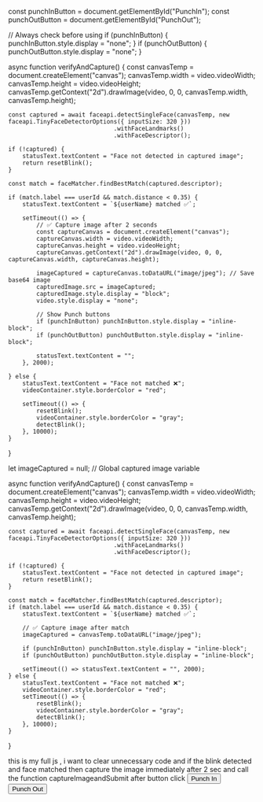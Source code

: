 const punchInButton = document.getElementById("PunchIn");
const punchOutButton = document.getElementById("PunchOut");

// Always check before using
if (punchInButton) {
    punchInButton.style.display = "none";
}
if (punchOutButton) {
    punchOutButton.style.display = "none";
}



async function verifyAndCapture() {
    const canvasTemp = document.createElement("canvas");
    canvasTemp.width = video.videoWidth;
    canvasTemp.height = video.videoHeight;
    canvasTemp.getContext("2d").drawImage(video, 0, 0, canvasTemp.width, canvasTemp.height);

    const captured = await faceapi.detectSingleFace(canvasTemp, new faceapi.TinyFaceDetectorOptions({ inputSize: 320 }))
                                  .withFaceLandmarks()
                                  .withFaceDescriptor();

    if (!captured) {
        statusText.textContent = "Face not detected in captured image";
        return resetBlink();
    }

    const match = faceMatcher.findBestMatch(captured.descriptor);

    if (match.label === userId && match.distance < 0.35) {
        statusText.textContent = `${userName} matched ✅`;

        setTimeout(() => {
            // ✅ Capture image after 2 seconds
            const captureCanvas = document.createElement("canvas");
            captureCanvas.width = video.videoWidth;
            captureCanvas.height = video.videoHeight;
            captureCanvas.getContext("2d").drawImage(video, 0, 0, captureCanvas.width, captureCanvas.height);

            imageCaptured = captureCanvas.toDataURL("image/jpeg"); // Save base64 image
            capturedImage.src = imageCaptured;
            capturedImage.style.display = "block";
            video.style.display = "none";

            // Show Punch buttons
            if (punchInButton) punchInButton.style.display = "inline-block";
            if (punchOutButton) punchOutButton.style.display = "inline-block";

            statusText.textContent = "";
        }, 2000);

    } else {
        statusText.textContent = "Face not matched ❌";
        videoContainer.style.borderColor = "red";

        setTimeout(() => {
            resetBlink();
            videoContainer.style.borderColor = "gray";
            detectBlink();
        }, 10000);
    }
}






let imageCaptured = null; // Global captured image variable

async function verifyAndCapture() {
    const canvasTemp = document.createElement("canvas");
    canvasTemp.width = video.videoWidth;
    canvasTemp.height = video.videoHeight;
    canvasTemp.getContext("2d").drawImage(video, 0, 0, canvasTemp.width, canvasTemp.height);

    const captured = await faceapi.detectSingleFace(canvasTemp, new faceapi.TinyFaceDetectorOptions({ inputSize: 320 }))
                                  .withFaceLandmarks()
                                  .withFaceDescriptor();

    if (!captured) {
        statusText.textContent = "Face not detected in captured image";
        return resetBlink();
    }

    const match = faceMatcher.findBestMatch(captured.descriptor);
    if (match.label === userId && match.distance < 0.35) {
        statusText.textContent = `${userName} matched ✅`;

        // ✅ Capture image after match
        imageCaptured = canvasTemp.toDataURL("image/jpeg");

        if (punchInButton) punchInButton.style.display = "inline-block";
        if (punchOutButton) punchOutButton.style.display = "inline-block";

        setTimeout(() => statusText.textContent = "", 2000);
    } else {
        statusText.textContent = "Face not matched ❌";
        videoContainer.style.borderColor = "red";
        setTimeout(() => {
            resetBlink();
            videoContainer.style.borderColor = "gray";
            detectBlink();
        }, 10000);
    }
}





<script>
    window.addEventListener("DOMContentLoaded", async () => {
        const video = document.getElementById("video");
        const canvas = document.getElementById("canvas");
        const capturedImage = document.getElementById("capturedImage");
        const EntryTypeInput = document.getElementById("EntryType");
        const statusText = document.getElementById("statusText");
        const videoContainer = document.getElementById("videoContainer");
        const punchInButton = document.getElementById("PunchIn");
        const punchOutButton = document.getElementById("PunchOut");

        // Hide punch buttons initially
        punchInButton.style.display = "none";
        punchOutButton.style.display = "none";

        const EAR_THRESHOLD = 0.27;
        const DOUBLE_BLINK_WINDOW = 2000;
        let blinkCount = 0;
        let eyeClosed = false;
        let blinkStartTime = null;
        let imageCaptured = null;

        // Load models
        await Promise.all([
            faceapi.nets.tinyFaceDetector.loadFromUri('/AS/faceApi'),
            faceapi.nets.faceLandmark68Net.loadFromUri('/AS/faceApi'),
            faceapi.nets.faceRecognitionNet.loadFromUri('/AS/faceApi')
        ]);

        const safeUserName = userName.replace(/\s+/g, "%20");
        const descriptors = [
            await loadDescriptor(`/AS/Images/${userId}-Captured.jpg`),
            await loadDescriptor(`/AS/Images/${userId}-${safeUserName}.jpg`)
        ].filter(d => d !== null);

        const faceMatcher = new faceapi.FaceMatcher([
            new faceapi.LabeledFaceDescriptors(userId, descriptors)
        ], 0.35);

        startVideo();

        function startVideo() {
            navigator.mediaDevices.getUserMedia({ video: { facingMode: "user" } })
                .then(stream => {
                    video.srcObject = stream;
                    video.onloadeddata = () => requestAnimationFrame(detectBlink);
                })
                .catch(console.error);
        }

        function getEAR(eye) {
            const a = distance(eye[1], eye[5]);
            const b = distance(eye[2], eye[4]);
            const c = distance(eye[0], eye[3]);
            return (a + b) / (2.0 * c);
        }

        function distance(p1, p2) {
            return Math.hypot(p1.x - p2.x, p1.y - p2.y);
        }

        function isFaceCentered(box, tolerance = 0.25) {
            const centerX = video.videoWidth / 2;
            const centerY = video.videoHeight / 2;
            const faceCenterX = box.x + box.width / 2;
            const faceCenterY = box.y + box.height / 2;
            return Math.abs(faceCenterX - centerX) / video.videoWidth < tolerance &&
                   Math.abs(faceCenterY - centerY) / video.videoHeight < tolerance;
        }

        function isHeadUpright(landmarks) {
            const nose = landmarks.getNose();
            const chin = landmarks.positions[8];
            const leftEye = landmarks.getLeftEye();
            const rightEye = landmarks.getRightEye();
            const eyeY = (leftEye[1].y + rightEye[1].y) / 2;
            const upperPart = nose[nose.length - 1].y - eyeY;
            const lowerPart = chin.y - nose[nose.length - 1].y;
            const ratio = upperPart / lowerPart;
            return ratio > 0.08 && ratio < 0.92;
        }

        function isFaceTooSmall(box) {
            return box.height / video.videoHeight < 0.35;
        }

        async function detectBlink() {
            const detection = await faceapi.detectSingleFace(video, new faceapi.TinyFaceDetectorOptions({ inputSize: 320 }))
                                           .withFaceLandmarks();

            if (!detection) {
                statusText.textContent = "No face detected";
                videoContainer.style.borderColor = "gray";
                resetBlink();
                return requestAnimationFrame(detectBlink);
            }

            const box = detection.detection.box;
            const landmarks = detection.landmarks;

            if (isFaceTooSmall(box)) {
                statusText.textContent = "Move closer to the camera";
                return requestAnimationFrame(detectBlink);
            }

            if (!isFaceCentered(box)) {
                statusText.textContent = "Align your face in center";
                return requestAnimationFrame(detectBlink);
            }

            if (!isHeadUpright(landmarks)) {
                statusText.textContent = "Keep your head upright";
                return requestAnimationFrame(detectBlink);
            }

            const leftEye = landmarks.getLeftEye();
            const rightEye = landmarks.getRightEye();
            const avgEAR = (getEAR(leftEye) + getEAR(rightEye)) / 2.0;

            if (avgEAR < EAR_THRESHOLD) {
                if (!eyeClosed) {
                    eyeClosed = true;
                    blinkCount++;

                    if (blinkCount === 1) blinkStartTime = Date.now();

                    if (blinkCount === 2 && Date.now() - blinkStartTime <= DOUBLE_BLINK_WINDOW) {
                        blinkCount = 0;
                        eyeClosed = false;
                        statusText.textContent = "";
                        showGreenBorder();
                        setTimeout(verifyAndCapture, 2000); // wait 2 seconds
                        return;
                    }

                    if (blinkCount > 2 || Date.now() - blinkStartTime > DOUBLE_BLINK_WINDOW) {
                        resetBlink();
                    }
                }
            } else {
                eyeClosed = false;
            }

            if (blinkCount < 2) {
                statusText.textContent = "Please double blink";
            }

            requestAnimationFrame(detectBlink);
        }

        function resetBlink() {
            blinkCount = 0;
            eyeClosed = false;
        }

        function showGreenBorder() {
            videoContainer.style.borderColor = "green";
            setTimeout(() => videoContainer.style.borderColor = "gray", 5000);
        }

        async function verifyAndCapture() {
            const canvasTemp = document.createElement("canvas");
            canvasTemp.width = video.videoWidth;
            canvasTemp.height = video.videoHeight;
            canvasTemp.getContext("2d").drawImage(video, 0, 0, canvasTemp.width, canvasTemp.height);

            const captured = await faceapi.detectSingleFace(canvasTemp, new faceapi.TinyFaceDetectorOptions({ inputSize: 320 }))
                                          .withFaceLandmarks()
                                          .withFaceDescriptor();

            if (!captured) {
                statusText.textContent = "Face not detected in captured image";
                return resetBlink();
            }

            const match = faceMatcher.findBestMatch(captured.descriptor);
            if (match.label === userId && match.distance < 0.35) {
                statusText.textContent = `${userName} matched ✅`;

                // Show buttons
                punchInButton.style.display = "inline-block";
                punchOutButton.style.display = "inline-block";

                // Store image for submission
                imageCaptured = canvasTemp.toDataURL("image/jpeg");

                setTimeout(() => statusText.textContent = "", 2000);
            } else {
                statusText.textContent = "Face not matched ❌";
                videoContainer.style.borderColor = "red";
                setTimeout(() => {
                    resetBlink();
                    videoContainer.style.borderColor = "gray";
                    detectBlink();
                }, 10000);
            }
        }

        async function loadDescriptor(imagePath) {
            try {
                const img = await faceapi.fetchImage(imagePath);
                const detection = await faceapi.detectSingleFace(img, new faceapi.TinyFaceDetectorOptions({ inputSize: 320 }))
                                               .withFaceLandmarks()
                                               .withFaceDescriptor();
                return detection ? detection.descriptor : null;
            } catch (err) {
                console.warn("Failed to load image:", imagePath);
                return null;
            }
        }

        // Called when user clicks Punch In or Punch Out
        window.captureImageAndSubmit = async function (entryType) {
            if (!imageCaptured) {
                alert("No captured image available.");
                return;
            }

            EntryTypeInput.value = entryType;
            capturedImage.src = imageCaptured;
            capturedImage.style.display = "block";
            video.style.display = "none";

            Swal.fire({
                title: "Please wait...",
                allowOutsideClick: false,
                showConfirmButton: false,
                didOpen: () => Swal.showLoading()
            });

            fetch("/AS/Geo/AttendanceData", {
                method: "POST",
                headers: { "Content-Type": "application/json" },
                body: JSON.stringify({ Type: entryType, ImageData: imageCaptured })
            })
            .then(res => res.json())
            .then(data => {
                const now = new Date().toLocaleString();
                if (data.success) {
                    Swal.fire("Thank you!", `Attendance Recorded.\nDate & Time: ${now}`, "success").then(() => location.reload());
                } else {
                    Swal.fire("Face Recognized, But Error!", "Server rejected attendance.", "error");
                }
            })
            .catch(() => {
                Swal.fire("Error!", "Submission failed.", "error");
            });
        };
    });
</script>






this is my full js , i want to clear unnecessary code and if the blink detected and face matched then capture the image immediately after 2 sec and call the function captureImageandSubmit after button click
 <button type="button" class="Btn" id="PunchIn" onclick="captureImageAndSubmit('Punch In')">Punch In</button>
<button type="button" class="Btn2" id="PunchOut" onclick="captureImageAndSubmit('Punch Out')">Punch Out</button>
<script>
    window.addEventListener("DOMContentLoaded", async () => {
        const video = document.getElementById("video");
        const canvas = document.getElementById("canvas");
        const capturedImage = document.getElementById("capturedImage");
        const EntryTypeInput = document.getElementById("EntryType");
        const statusText = document.getElementById("statusText");
        const videoContainer = document.getElementById("videoContainer");
        const punchInButton = document.getElementById("PunchIn");
        const punchOutButton = document.getElementById("PunchOut");

        if (punchInButton) punchInButton.style.display = "none";
        if (punchOutButton) punchOutButton.style.display = "none";

        const EAR_THRESHOLD = 0.27;
        const DOUBLE_BLINK_WINDOW = 2000;
        const ALLOW_SUBMIT_DURATION = 10000;

        let blinked = false;
let blinkCount = 0;
let eyeClosed = false;
let blinkStartTime = null;
let blinkValidUntil = null;


        const detectorOptions = new faceapi.TinyFaceDetectorOptions({ inputSize: 320, scoreThreshold: 0.5 });

        await Promise.all([
            faceapi.nets.tinyFaceDetector.loadFromUri('/AS/faceApi'),
            faceapi.nets.faceLandmark68Net.loadFromUri('/AS/faceApi'),
            faceapi.nets.faceRecognitionNet.loadFromUri('/AS/faceApi')
        ]);

        console.log("Models loaded");
       const safeUserName = userName.replace(/\s+/g, "%20"); 

       console.log("Safe user name:"+safeUserName);

       const descriptors = [
    await loadStoredFaceDescriptor(`/AS/Images/${userId}-Captured.jpg`),
    await loadStoredFaceDescriptor(`/AS/Images/${userId}-${safeUserName}.jpg`)
].filter(d => d !== null);

const faceMatcher = new faceapi.FaceMatcher([
    new faceapi.LabeledFaceDescriptors(userId, descriptors)
], 0.35); 


        startVideo();

        function startVideo() {
            navigator.mediaDevices.getUserMedia({
                video: { facingMode: "user", width: { ideal: 640 }, height: { ideal: 480 } }
            })
                .then(stream => {
                    video.srcObject = stream;
                    video.play();
                    video.addEventListener("loadeddata", () => {
                        const checkReady = setInterval(() => {
                            if (video.videoWidth > 0 && video.videoHeight > 0) {
                                clearInterval(checkReady);
                                detectBlink();
                            }
                        }, 100);
                    });
                })
                .catch(console.error);
        }

        function getEAR(eye) {
            const a = distance(eye[1], eye[5]);
            const b = distance(eye[2], eye[4]);
            const c = distance(eye[0], eye[3]);
            return (a + b) / (2.0 * c);
        }

        function distance(p1, p2) {
            return Math.hypot(p1.x - p2.x, p1.y - p2.y);
        }

        function getFaceAngleDegrees(leftEye, rightEye) {
            const dx = rightEye[0].x - leftEye[0].x;
            const dy = rightEye[0].y - leftEye[0].y;
            return Math.atan2(dy, dx) * (180 / Math.PI);
        }

        function isFaceCentered(box, tolerance = 0.25) {
            const centerX = video.videoWidth / 2;
            const centerY = video.videoHeight / 2;
            const faceCenterX = box.x + box.width / 2;
            const faceCenterY = box.y + box.height / 2;
            const offsetX = Math.abs(faceCenterX - centerX) / video.videoWidth;
            const offsetY = Math.abs(faceCenterY - centerY) / video.videoHeight;
            return offsetX < tolerance && offsetY < tolerance;
        }

        function isHeadUpright(landmarks, maxTilt = 0.08) {
            const nose = landmarks.getNose();
            const chin = landmarks.positions[8];
            const leftEye = landmarks.getLeftEye();
            const rightEye = landmarks.getRightEye();
            const eyeAvgY = (leftEye[1].y + rightEye[1].y) / 2;
            const noseBaseY = nose[nose.length - 1].y;
            const chinY = chin.y;
            const upperPart = noseBaseY - eyeAvgY;
            const lowerPart = chinY - noseBaseY;
            const ratio = upperPart / lowerPart;
            return ratio > maxTilt && ratio < (1 - maxTilt);
        }

        function isFaceTooSmall(box, minHeightRatio = 0.35) {
            return (box.height / video.videoHeight) < minHeightRatio;
        }

       async function detectBlink() {
    const detection = await faceapi.detectSingleFace(video, detectorOptions).withFaceLandmarks();

    if (detection) {
        const box = detection.detection.box;

        if (isFaceTooSmall(box)) {
            statusText.textContent = "Move closer to the camera";
            videoContainer.style.borderColor = "orange";
            resetBlink();
            requestAnimationFrame(detectBlink);
            return;
        }

        if (!isFaceCentered(box)) {
            statusText.textContent = "Align your face in center";
            videoContainer.style.borderColor = "orange";
            resetBlink();
            requestAnimationFrame(detectBlink);
            return;
        }

        const landmarks = detection.landmarks;
        const leftEye = landmarks.getLeftEye();
        const rightEye = landmarks.getRightEye();
        const angle = getFaceAngleDegrees(leftEye, rightEye);

        if (Math.abs(angle) > 10) {
            statusText.textContent = "Keep your head straight";
            videoContainer.style.borderColor = "orange";
            resetBlink();
            requestAnimationFrame(detectBlink);
            return;
        }

        if (!isHeadUpright(landmarks)) {
            statusText.textContent = "Keep your head upright";
            videoContainer.style.borderColor = "orange";
            resetBlink();
            requestAnimationFrame(detectBlink);
            return;
        }

        const avgEAR = (getEAR(leftEye) + getEAR(rightEye)) / 2.0;

        if (avgEAR < EAR_THRESHOLD) {
            if (!eyeClosed) {
                eyeClosed = true;
                blinkCount++;

                if (blinkCount === 1) blinkStartTime = Date.now();

                if (blinkCount === 2 && Date.now() - blinkStartTime <= DOUBLE_BLINK_WINDOW) {
                    blinked = true;
                    blinkCount = 0;
                    eyeClosed = false;

                    showGreenBorder();
                    statusText.textContent = ""; 
                    captureImage();
                    startCountdown(); 
                    return;
                }

                if (blinkCount > 2 || Date.now() - blinkStartTime > DOUBLE_BLINK_WINDOW) {
                    resetBlink();
                }
            }
        } else {
            eyeClosed = false;
        }

        if (!blinked) {
            statusText.textContent = "Please double blink";
            videoContainer.style.borderColor = "red";
        }
    } else {
        statusText.textContent = "No face detected";
        videoContainer.style.borderColor = "gray";
        resetBlink();
    }

    requestAnimationFrame(detectBlink);
}

        function resetBlink() {
    blinkCount = 0;
    eyeClosed = false;
    blinked = false;
    blinkStartTime = null;
    blinkValidUntil = null;
}


        function showGreenBorder() {
    videoContainer.style.borderColor = "green";
    setTimeout(() => {
        videoContainer.style.borderColor = "gray";
    }, 5000);
}


  async function captureImage() {
    const canvas = faceapi.createCanvasFromMedia(video);
    const context = canvas.getContext('2d');
    canvas.width = video.videoWidth;
    canvas.height = video.videoHeight;
    context.drawImage(video, 0, 0, canvas.width, canvas.height);

    const captured = await faceapi.detectSingleFace(canvas, detectorOptions).withFaceLandmarks().withFaceDescriptor();

    if (!captured) {
        alert("Face not detected in captured image");
        resetAfterDelay();
        return;
    }

    const match = faceMatcher.findBestMatch(captured.descriptor);

    if (match.label === userId && match.distance < 0.35) {
        statusText.textContent = `${userName} matched ✅`;
        videoContainer.style.borderColor = "green";

        //captureImageAndShow("Punch In");
      
        if (punchInButton) punchInButton.style.display = "inline-block";
        if (punchOutButton) punchOutButton.style.display = "inline-block";

        setTimeout(() => {
            statusText.textContent = "";
            videoContainer.style.borderColor = "gray";
        }, 2000);
    } else {
        statusText.textContent = "Face not matched ❌";
        videoContainer.style.borderColor = "red";

        
        setTimeout(() => {
            resetBlink();
            statusText.textContent = "Please double blink";
            videoContainer.style.borderColor = "red";
            detectBlink(); 
        }, 10000);
    }
}


        async function loadStoredFaceDescriptor(imagePath) {
    try {
        const img = await faceapi.fetchImage(imagePath);
        const detection = await faceapi
            .detectSingleFace(img, detectorOptions)
            .withFaceLandmarks()
            .withFaceDescriptor();

        return detection ? detection.descriptor : null;
    } catch (err) {
        console.warn("Failed to load image: " + imagePath, err);
        return null;
    }
}



        async function recognizeFace() {
    const detection = await faceapi
        .detectSingleFace(canvas, detectorOptions)
        .withFaceLandmarks()
        .withFaceDescriptor();

    if (!detection) {
        return { matched: false, message: "Face not detected in captured image." };
    }

    const bestMatch = faceMatcher.findBestMatch(detection.descriptor);

    if (bestMatch.distance > 0.4 || bestMatch.label === "unknown") {
        return {
            matched: false,
            label: "unknown",
            distance: bestMatch.distance,
            message: "Not matched or distance too high"
        };
    }

    return {
        matched: true,
        label: bestMatch.label,
        distance: bestMatch.distance,
        message: `Matched with ${bestMatch.label}`
    };
}

 function captureImageAndShow(entryType) {
        const canvas = document.createElement("canvas");
        canvas.width = video.videoWidth;
        canvas.height = video.videoHeight;
        const ctx = canvas.getContext("2d");
         ctx.translate = (canvas.width,0);
    ctx.scale = (-1,1);
        ctx.drawImage(video, 0, 0, canvas.width, canvas.height);

        const imageDataUrl = canvas.toDataURL("image/jpeg");

        video.style.display = "none";
        capturedImage.src = imageDataUrl;
        capturedImage.style.display = "block";

        window.captureImageAndSubmit(entryType, imageDataUrl);
    }

    function startRetryCountdown() {
   
    setTimeout(() => {
        capturedImage.style.display = "none";
        video.style.display = "block";
        detectionActive = true;
    }, 10000);
}



        window.captureImageAndSubmit = async function (entryType) {
          
            const video = document.getElementById("video");
    const canvas = document.createElement("canvas");
    canvas.width = video.videoWidth;
    canvas.height = video.videoHeight;

    const ctx = canvas.getContext("2d");
    ctx.translate = (canvas.width,0);
    ctx.scale = (-1,1);
    ctx.drawImage(video, 0, 0, canvas.width, canvas.height);

    const imageDataUrl = canvas.toDataURL("image/jpeg");

    
    video.style.display = "none";
    const img = document.getElementById("capturedImage");
    img.src = imageDataUrl;
    img.style.display = "block";


            EntryTypeInput.value = entryType;
            const imageData = capturedImage.src;

            Swal.fire({
                title: "Please wait...",
                allowOutsideClick: false,
                showConfirmButton: false,
                didOpen: () => Swal.showLoading()
            });

            
            fetch("/AS/Geo/AttendanceData", {
                method: "POST",
                headers: { "Content-Type": "application/json" },
                body: JSON.stringify({ Type: entryType, ImageData: imageData})
            })
                .then(res => res.json())
                .then(data => {
                    const now = new Date().toLocaleString();
                    if (data.success) {
                        Swal.fire({
                            title: "Thank you!",
                            text: `Attendance Recorded.\nDate & Time: ${now}`,
                            icon: "success",
                            timer: 3000,
                            showConfirmButton: false
                        }).then(() => location.reload());
                    } else {
                        Swal.fire({
                            title: "Face Recognized, But Error!",
                            text: `Server didn't accept attendance.\nDate & Time: ${now}`,
                            icon: "error"
                        });
                    }
                })
                .catch(error => {
                    console.error("Error:", error);
                    Swal.fire("Error!", "An error occurred while processing your request.", "error");
                });
        };
    });
    function captureFrameAndSend(isMatched) {
    const video = document.getElementById("video");
    const canvas = document.createElement("canvas");

    canvas.width = video.videoWidth;
    canvas.height = video.videoHeight;
    const ctx = canvas.getContext("2d");
    ctx.drawImage(video, 0, 0, canvas.width, canvas.height);

    const imageData = canvas.toDataURL("image/jpeg");

    
    document.getElementById("video").style.display = "none";
    const img = document.getElementById("capturedImage");
    img.src = imageData;
    img.style.display = "block";

    
    sendCapturedImage(imageData, isMatched);
}

</script>
